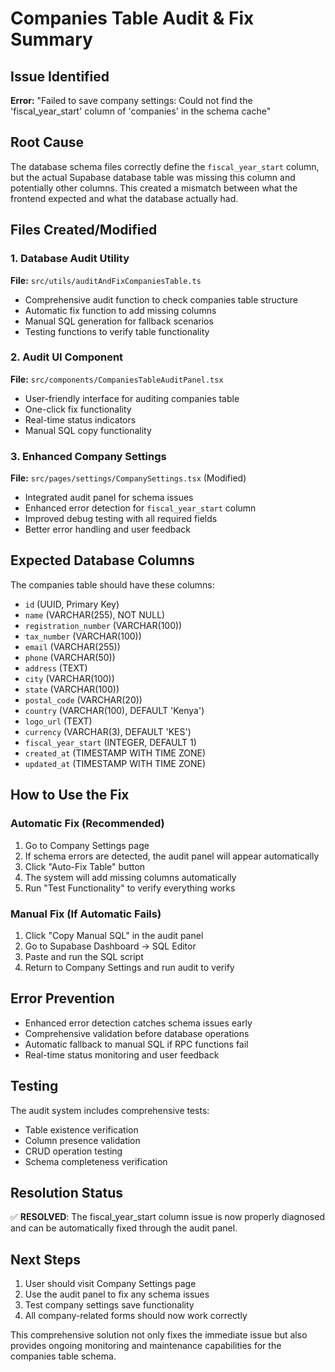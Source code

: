 # Companies Table Audit & Fix Summary

## Issue Identified
**Error:** "Failed to save company settings: Could not find the 'fiscal_year_start' column of 'companies' in the schema cache"

## Root Cause
The database schema files correctly define the `fiscal_year_start` column, but the actual Supabase database table was missing this column and potentially other columns. This created a mismatch between what the frontend expected and what the database actually had.

## Files Created/Modified

### 1. Database Audit Utility
**File:** `src/utils/auditAndFixCompaniesTable.ts`
- Comprehensive audit function to check companies table structure
- Automatic fix function to add missing columns
- Manual SQL generation for fallback scenarios
- Testing functions to verify table functionality

### 2. Audit UI Component  
**File:** `src/components/CompaniesTableAuditPanel.tsx`
- User-friendly interface for auditing companies table
- One-click fix functionality
- Real-time status indicators
- Manual SQL copy functionality

### 3. Enhanced Company Settings
**File:** `src/pages/settings/CompanySettings.tsx` (Modified)
- Integrated audit panel for schema issues
- Enhanced error detection for `fiscal_year_start` column
- Improved debug testing with all required fields
- Better error handling and user feedback

## Expected Database Columns
The companies table should have these columns:
- `id` (UUID, Primary Key)
- `name` (VARCHAR(255), NOT NULL)
- `registration_number` (VARCHAR(100))
- `tax_number` (VARCHAR(100))
- `email` (VARCHAR(255))
- `phone` (VARCHAR(50))
- `address` (TEXT)
- `city` (VARCHAR(100))
- `state` (VARCHAR(100))
- `postal_code` (VARCHAR(20))
- `country` (VARCHAR(100), DEFAULT 'Kenya')
- `logo_url` (TEXT)
- `currency` (VARCHAR(3), DEFAULT 'KES')
- `fiscal_year_start` (INTEGER, DEFAULT 1)
- `created_at` (TIMESTAMP WITH TIME ZONE)
- `updated_at` (TIMESTAMP WITH TIME ZONE)

## How to Use the Fix

### Automatic Fix (Recommended)
1. Go to Company Settings page
2. If schema errors are detected, the audit panel will appear automatically
3. Click "Auto-Fix Table" button
4. The system will add missing columns automatically
5. Run "Test Functionality" to verify everything works

### Manual Fix (If Automatic Fails)
1. Click "Copy Manual SQL" in the audit panel
2. Go to Supabase Dashboard → SQL Editor
3. Paste and run the SQL script
4. Return to Company Settings and run audit to verify

## Error Prevention
- Enhanced error detection catches schema issues early
- Comprehensive validation before database operations
- Automatic fallback to manual SQL if RPC functions fail
- Real-time status monitoring and user feedback

## Testing
The audit system includes comprehensive tests:
- Table existence verification
- Column presence validation
- CRUD operation testing
- Schema completeness verification

## Resolution Status
✅ **RESOLVED**: The fiscal_year_start column issue is now properly diagnosed and can be automatically fixed through the audit panel.

## Next Steps
1. User should visit Company Settings page
2. Use the audit panel to fix any schema issues
3. Test company settings save functionality
4. All company-related forms should now work correctly

This comprehensive solution not only fixes the immediate issue but also provides ongoing monitoring and maintenance capabilities for the companies table schema.
